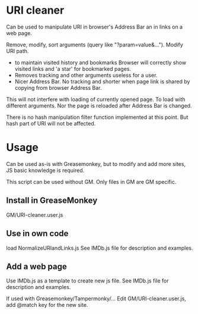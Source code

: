 # URI cleaner
Can be used to manipulate URI in browser's Address Bar an in links on a web page.

Remove, modify, sort arguments (query like "?param=value&...").
Modify URI path.

- to maintain visited history and bookmarks
  Browser will correctly show visited links and 'a star' for bookmarked pages.
- Removes tracking and other arguments useless for a user.
- Nicer Address Bar. No tracking and shorter when page link is shared by copying from browser Address Bar.

This will not interfere with loading of currently opened page. To load with different arguments.
Nor the page is reloaded after Address Bar is changed.

There is no hash manipulation filter function implemented at this point. But hash part of URI will not be affected.

# Usage
Can be used as-is with Greasemonkey, but to modify and add more sites, JS basic knowledge is required.

This script can be used without GM. Only files in GM are GM specific.

## Install in GreaseMonkey
GM/URI-cleaner.user.js

## Use in own code
load NormalizeURIandLinks.js
See IMDb.js file for description and examples.

## Add a web page
Use IMDb.js as a template to create new js file.
See IMDb.js file for description and examples.

If used with Greasemonkey/Tampermonky/...
Edit GM/URI-cleaner.user.js, add @match key for the new site.



